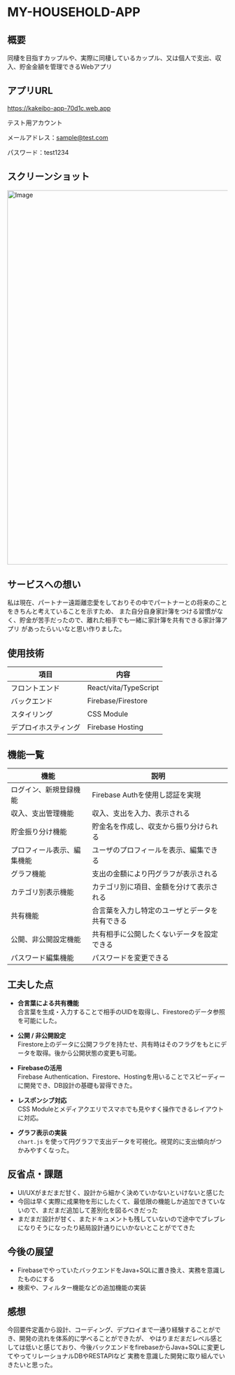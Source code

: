 # MY-HOUSEHOLD-APP

## 概要

同棲を目指すカップルや、実際に同棲しているカップル、又は個人で支出、収入、貯金金額を管理できるWebアプリ
## アプリURL

https://kakeibo-app-70d1c.web.app

テスト用アカウント

メールアドレス：sample@test.com　　

パスワード：test1234

## スクリーンショット　　
<img width="1694" height="855" alt="Image" src="https://github.com/user-attachments/assets/a4e8f6c5-7380-4b90-816b-99626a74ebba" />

## サービスへの想い
私は現在、パートナー遠距離恋愛をしておりその中でパートナーとの将来のことをきちんと考えていることを示すため、
また自分自身家計簿をつける習慣がなく、貯金が苦手だったので、離れた相手でも一緒に家計簿を共有できる家計簿アプリ
があったらいいなと思い作りました。

## 使用技術
| 項目 | 内容 |
|-----|------|
| フロントエンド | React/vita/TypeScript |
| バックエンド | Firebase/Firestore |
| スタイリング | CSS Module |
| デプロイホスティング | Firebase Hosting |
## 機能一覧
| 機能 | 説明 |
|-----|-----|
| ログイン、新規登録機能 | Firebase Authを使用し認証を実現 |
| 収入、支出管理機能 | 収入、支出を入力、表示される |
| 貯金振り分け機能 | 貯金名を作成し、収支から振り分けられる |
| プロフィール表示、編集機能 | ユーザのプロフィールを表示、編集できる |
| グラフ機能 | 支出の金額により円グラフが表示される | 
| カテゴリ別表示機能 | カテゴリ別に項目、金額を分けて表示される |
| 共有機能 | 合言葉を入力し特定のユーザとデータを共有できる |
| 公開、非公開設定機能 | 共有相手に公開したくないデータを設定できる |
| パスワード編集機能 | パスワードを変更できる |  
## 工夫した点

- **合言葉による共有機能**  
  合言葉を生成・入力することで相手のUIDを取得し、Firestoreのデータ参照を可能にした。
  
- **公開 / 非公開設定**  
  Firestore上のデータに公開フラグを持たせ、共有時はそのフラグをもとにデータを取得。後から公開状態の変更も可能。

- **Firebaseの活用**  
  Firebase Authentication、Firestore、Hostingを用いることでスピーディーに開発でき、DB設計の基礎も習得できた。

- **レスポンシブ対応**  
  CSS Moduleとメディアクエリでスマホでも見やすく操作できるレイアウトに対応。

- **グラフ表示の実装**  
  `chart.js` を使って円グラフで支出データを可視化。視覚的に支出傾向がつかみやすくなった。
## 反省点・課題
- UI/UXがまだまだ甘く、設計から細かく決めていかないといけないと感じた
- 今回は早く実際に成果物を形にしたくて、最低限の機能しか追加できていないので、まだまだ追加して差別化を図るべきだった
- まだまだ設計が甘く、またドキュメントも残していないので途中でブレブレになりそうになったり結局設計通りにいかないとことがでてきた

## 今後の展望
- FirebaseでやっていたバックエンドをJava+SQLに置き換え、実務を意識したものにする
- 検索や、フィルター機能などの追加機能の実装

## 感想
今回要件定義から設計、コーディング、デプロイまで一通り経験することができ、開発の流れを体系的に学べることができたが、
やはりまだまだレベル感としては低いと感じており、今後バックエンドをfirebaseからJava+SQLに変更してやってリレーショナルDBやRESTAPIなど
実務を意識した開発に取り組んでいきたいと思った。